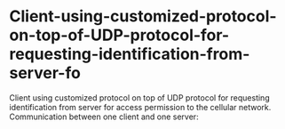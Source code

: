 # Client-using-customized-protocol-on-top-of-UDP-protocol-for-requesting-identification-from-server-fo
Client using customized protocol on top of UDP protocol for requesting identification from server for access permission to the cellular network. Communication between one client and one server:

